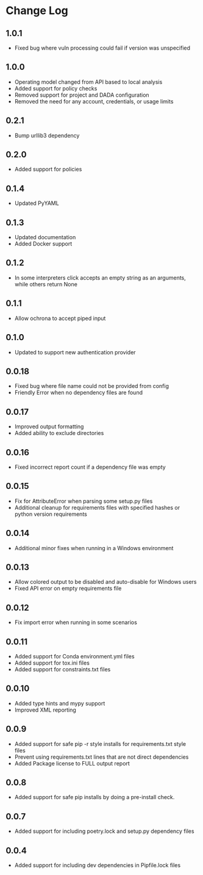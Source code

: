 # Change Log

## 1.0.1
- Fixed bug where vuln processing could fail if version was unspecified

## 1.0.0
- Operating model changed from API based to local analysis
- Added support for policy checks
- Removed support for project and DADA configuration
- Removed the need for any account, credentials, or usage limits

## 0.2.1
- Bump urllib3 dependency

## 0.2.0
- Added support for policies

## 0.1.4
- Updated PyYAML

## 0.1.3
- Updated documentation
- Added Docker support

## 0.1.2
- In some interpreters click accepts an empty string as an arguments, while others return None 

## 0.1.1
- Allow ochrona to accept piped input

## 0.1.0
- Updated to support new authentication provider

## 0.0.18
- Fixed bug where file name could not be provided from config
- Friendly Error when no dependency files are found

## 0.0.17
- Improved output formatting
- Added ability to exclude directories

## 0.0.16
- Fixed incorrect report count if a dependency file was empty

## 0.0.15
- Fix for AttributeError when parsing some setup.py files
- Additional cleanup for requirements files with specified hashes or python version requirements

## 0.0.14
- Additional minor fixes when running in a Windows environment

## 0.0.13
- Allow colored output to be disabled and auto-disable for Windows users
- Fixed API error on empty requirements file

## 0.0.12
- Fix import error when running in some scenarios

## 0.0.11
- Added support for Conda environment.yml files
- Added support for tox.ini files
- Added support for constraints.txt files

## 0.0.10
- Added type hints and mypy support
- Improved XML reporting

## 0.0.9
- Added support for safe pip -r style installs for requirements.txt style files
- Prevent using requirements.txt lines that are not direct dependencies
- Added Package license to FULL output report

## 0.0.8
- Added support for safe pip installs by doing a pre-install check.

## 0.0.7
- Added support for including poetry.lock and setup.py dependency files

## 0.0.4
- Added support for including dev dependencies in Pipfile.lock files